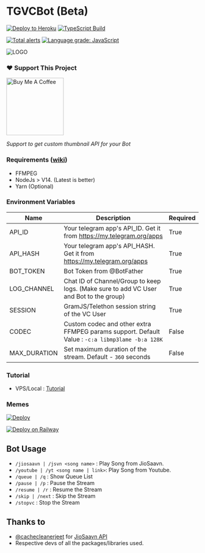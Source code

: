 # TGVCBot (Beta)

[![Deploy to Heroku](https://github.com/ArnabXD/TGVCBot/actions/workflows/heroku.yml/badge.svg?branch=main)](https://github.com/ArnabXD/TGVCBot/actions/workflows/heroku.yml)
[![TypeScript Build](https://github.com/ArnabXD/TGVCBot/actions/workflows/typescript.yml/badge.svg?branch=main)](https://github.com/ArnabXD/TGVCBot/actions/workflows/typescript.yml)

[![Total alerts](https://img.shields.io/lgtm/alerts/g/ArnabXD/TGVCBot.svg?logo=lgtm&logoWidth=18)](https://lgtm.com/projects/g/ArnabXD/TGVCBot/alerts/)
[![Language grade: JavaScript](https://img.shields.io/lgtm/grade/javascript/g/ArnabXD/TGVCBot.svg?logo=lgtm&logoWidth=18)](https://lgtm.com/projects/g/ArnabXD/TGVCBot/context:javascript)

![LOGO](https://telegra.ph/file/e9dd76aadf0b500e02738.jpg)


### ❤️ Support This Project

<a href="https://www.buymeacoffee.com/arnabxd" target="_blank"><img src="https://cdn.buymeacoffee.com/buttons/v2/default-yellow.png" alt="Buy Me A Coffee" width="150"></a>

_Support to get custom thumbnail API for your Bot_


### Requirements ([wiki](../../wiki/Requirements))

- FFMPEG
- NodeJs > V14. (Latest is better)
- Yarn (Optional)


### Environment Variables

| Name         | Description                                                                                     | Required |
|--------------|-------------------------------------------------------------------------------------------------|----------|
| API_ID       | Your telegram app's API_ID. Get it from https://my.telegram.org/apps                            | True     |
| API_HASH     | Your telegram app's API_HASH. Get it from https://my.telegram.org/apps                          | True     |
| BOT_TOKEN    | Bot Token from @BotFather                                                                       | True     |
| LOG_CHANNEL  | Chat ID of Channel/Group to keep logs. (Make sure to add VC User and Bot to the group)          | True     |
| SESSION      | GramJS/Telethon session string of the VC User                                                   | True     |
| CODEC        | Custom codec and other extra FFMPEG params support. Default Value : `-c:a libmp3lame -b:a 128K` | False    |
| MAX_DURATION | Set maximum duration of the stream. Default - `360` seconds                                     | False    | 

### Tutorial
 
- VPS/Local : [Tutorial](https://blog.arnabxd.me/deploy-tgvcbot-in-a-ubuntu-vps)

### Memes

[![Deploy](https://www.herokucdn.com/deploy/button.svg)](https://heroku.com/deploy)

[![Deploy on Railway](https://railway.app/button.svg)](https://railway.app/new/template?template=https://github.com/ArnabXD/TGVCBot&envs=API_ID,API_HASH,BOT_TOKEN,LOG_CHANNEL,SESSION,CODEC,MAX_DURATION&optionalEnvs=CODEC,MAX_DURATION&API_IDDesc=Get%20API_ID%20from%20https://my.telegram.org/apps.&API_HASHDesc=Get%20API_HASH%20from%20https://my.telegram.org/apps.&BOT_TOKENDesc=Bot%20Token%20from%20@BotFather&LOG_CHANNELDesc=LOG%20Channel%20ID%20(Make%20sure%20bot%20and%20VC%20User%20are%20added%20in%20the%20group)&SESSIONDesc=GramJS/Telethon%20Session%20of%20the%20VC%20User%22&CODECDesc=Custom%20FFMPEG%20Codec%20and%20Bitrate&MAX_DURATIONDesc=Maximum%20Duration%20Support%20for%20Each%20Stream)

## Bot Usage

- `/jiosaavn | /jsvn <song name>` : Play Song from JioSaavn.
- `/youtube | /yt <song name | link>`: Play Song from Youtube.
- `/queue | /q` : Show Queue List
- `/pause | /p` : Pause the Stream
- `/resume | /r` : Resume the Stream
- `/skip | /next` : Skip the Stream
- `/stopvc` : Stop the Stream

## Thanks to
- [@cachecleanerjeet](https://github.com/cachecleanerjeet) for [JioSaavn API](https://github.com/cachecleanerjeet/JiosaavnAPI)
- Respective devs of all the packages/libraries used.
